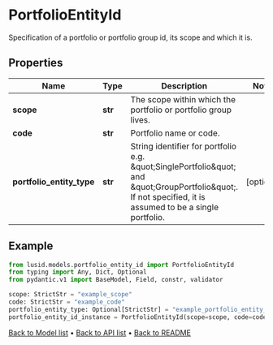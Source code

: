# PortfolioEntityId

Specification of a portfolio or portfolio group id, its scope and which it is.
## Properties
Name | Type | Description | Notes
------------ | ------------- | ------------- | -------------
**scope** | **str** | The scope within which the portfolio or portfolio group lives. | 
**code** | **str** | Portfolio name or code. | 
**portfolio_entity_type** | **str** | String identifier for portfolio e.g. \&quot;SinglePortfolio\&quot; and \&quot;GroupPortfolio\&quot;. If not specified, it is assumed to be a single portfolio. | [optional] 
## Example

```python
from lusid.models.portfolio_entity_id import PortfolioEntityId
from typing import Any, Dict, Optional
from pydantic.v1 import BaseModel, Field, constr, validator

scope: StrictStr = "example_scope"
code: StrictStr = "example_code"
portfolio_entity_type: Optional[StrictStr] = "example_portfolio_entity_type"
portfolio_entity_id_instance = PortfolioEntityId(scope=scope, code=code, portfolio_entity_type=portfolio_entity_type)

```

[Back to Model list](../README.md#documentation-for-models) &#8226; [Back to API list](../README.md#documentation-for-api-endpoints) &#8226; [Back to README](../README.md)

